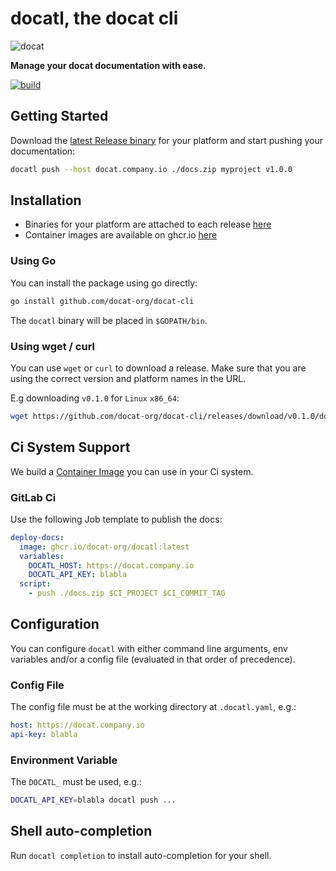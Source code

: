 # docatl, the docat cli

![docat](https://github.com/randombenj/docat/raw/master/doc/assets/docat-teaser.png)

**Manage your docat documentation with ease.**

[![build](https://github.com/docat-org/docat-cli/workflows/Ci/badge.svg)](https://github.com/docat-org/docat-cli/actions)

## Getting Started

Download the [latest Release binary](https://github.com/docat-org/docat-cli/releases/latest) for your platform
and start pushing your documentation:

```sh
docatl push --host docat.company.io ./docs.zip myproject v1.0.0
```

## Installation

* Binaries for your platform are attached to each release [here](https://github.com/docat-org/docat-cli/releases)
* Container images are available on ghcr.io [here](https://github.com/docat-org/docat-cli/pkgs/container/docatl)

### Using Go

You can install the package using go directly:

```sh
go install github.com/docat-org/docat-cli
```

The `docatl` binary will be placed in `$GOPATH/bin`.

### Using wget / curl

You can use `wget` or `curl` to download a release.
Make sure that you are using the correct version and platform names in the URL.

E.g downloading `v0.1.0` for `Linux` `x86_64`:
```sh
wget https://github.com/docat-org/docat-cli/releases/download/v0.1.0/docatl_0.1.0_Linux_x86_64 -O ~/bin/docatl
```

## Ci System Support

We build a [Container Image](https://github.com/docat-org/docat-cli/pkgs/container/docatl) you can use
in your Ci system.

### GitLab Ci

Use the following Job template to publish the docs:

```yaml
deploy-docs:
  image: ghcr.io/docat-org/docatl:latest
  variables:
    DOCATL_HOST: https://docat.company.io
    DOCATL_API_KEY: blabla
  script:
    - push ./docs.zip $CI_PROJECT $CI_COMMIT_TAG
```

## Configuration

You can configure `docatl` with either command line arguments, env variables and/or a config file (evaluated in that order of precedence).

### Config File

The config file must be at the working directory at `.docatl.yaml`, e.g.:

```yaml
host: https://docat.company.io
api-key: blabla
```

### Environment Variable

The `DOCATL_` must be used, e.g.:

```sh
DOCATL_API_KEY=blabla docatl push ...
```

## Shell auto-completion

Run `docatl completion` to install auto-completion for your shell.